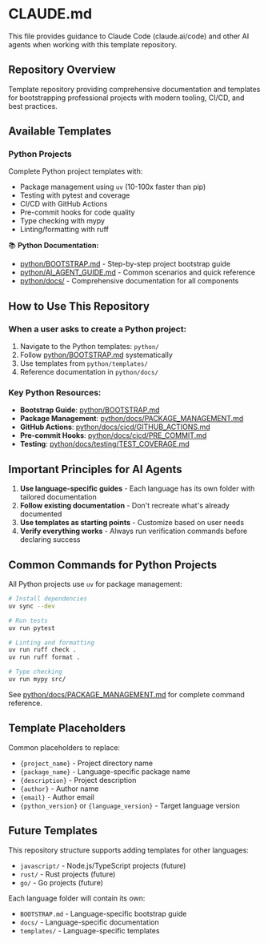 # CLAUDE.md

This file provides guidance to Claude Code (claude.ai/code) and other AI agents when working with this template repository.

## Repository Overview

Template repository providing comprehensive documentation and templates for bootstrapping professional projects with modern tooling, CI/CD, and best practices.

## Available Templates

### Python Projects
Complete Python project templates with:
- Package management using `uv` (10-100x faster than pip)
- Testing with pytest and coverage
- CI/CD with GitHub Actions
- Pre-commit hooks for code quality
- Type checking with mypy
- Linting/formatting with ruff

📚 **Python Documentation:**
- [python/BOOTSTRAP.md](python/BOOTSTRAP.md) - Step-by-step project bootstrap guide
- [python/AI_AGENT_GUIDE.md](python/AI_AGENT_GUIDE.md) - Common scenarios and quick reference
- [python/docs/](python/docs/) - Comprehensive documentation for all components

## How to Use This Repository

### When a user asks to create a Python project:

1. Navigate to the Python templates: `python/`
2. Follow [python/BOOTSTRAP.md](python/BOOTSTRAP.md) systematically
3. Use templates from `python/templates/`
4. Reference documentation in `python/docs/`

### Key Python Resources:
- **Bootstrap Guide**: [python/BOOTSTRAP.md](python/BOOTSTRAP.md)
- **Package Management**: [python/docs/PACKAGE_MANAGEMENT.md](python/docs/PACKAGE_MANAGEMENT.md)
- **GitHub Actions**: [python/docs/cicd/GITHUB_ACTIONS.md](python/docs/cicd/GITHUB_ACTIONS.md)
- **Pre-commit Hooks**: [python/docs/cicd/PRE_COMMIT.md](python/docs/cicd/PRE_COMMIT.md)
- **Testing**: [python/docs/testing/TEST_COVERAGE.md](python/docs/testing/TEST_COVERAGE.md)

## Important Principles for AI Agents

1. **Use language-specific guides** - Each language has its own folder with tailored documentation
2. **Follow existing documentation** - Don't recreate what's already documented
3. **Use templates as starting points** - Customize based on user needs
4. **Verify everything works** - Always run verification commands before declaring success

## Common Commands for Python Projects

All Python projects use `uv` for package management:

```bash
# Install dependencies
uv sync --dev

# Run tests
uv run pytest

# Linting and formatting
uv run ruff check .
uv run ruff format .

# Type checking
uv run mypy src/
```

See [python/docs/PACKAGE_MANAGEMENT.md](python/docs/PACKAGE_MANAGEMENT.md) for complete command reference.

## Template Placeholders

Common placeholders to replace:
- `{project_name}` - Project directory name
- `{package_name}` - Language-specific package name
- `{description}` - Project description
- `{author}` - Author name
- `{email}` - Author email
- `{python_version}` or `{language_version}` - Target language version

## Future Templates

This repository structure supports adding templates for other languages:
- `javascript/` - Node.js/TypeScript projects (future)
- `rust/` - Rust projects (future)
- `go/` - Go projects (future)

Each language folder will contain its own:
- `BOOTSTRAP.md` - Language-specific bootstrap guide
- `docs/` - Language-specific documentation
- `templates/` - Language-specific templates